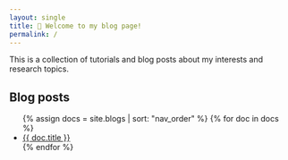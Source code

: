 ```yaml
---
layout: single
title: 💬 Welcome to my blog page!
permalink: /
---
```


This is a collection of tutorials and blog posts about my interests and research topics.

<a id="blogs"></a>

## Blog posts

<ul>
{% assign docs = site.blogs | sort: "nav_order" %}
{% for doc in docs %}
  <li><a href="{{ doc.url | relative_url }}">{{ doc.title }}</a></li>
{% endfor %}
</ul>

